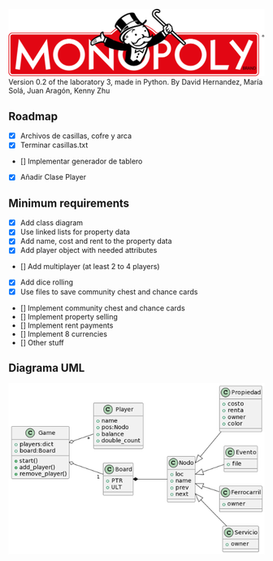 ![Logo](img//monopoly.png)
Version 0.2 of the laboratory 3, made in Python. By David Hernandez, María Solá, Juan Aragón, Kenny Zhu 

## Roadmap
- [x] Archivos de casillas, cofre y arca
- [X]  Terminar casillas.txt
- []  Implementar generador de tablero
- [X] Añadir Clase Player

## Minimum requirements
- [x] Add class diagram
- [x] Use linked lists for property data
- [x] Add name, cost and rent to the property data
- [X] Add player object with needed attributes
- [] Add multiplayer (at least 2 to 4 players)
- [X] Add dice rolling
- [x] Use files to save community chest and chance cards
- [] Implement community chest and chance cards
- [] Implement property selling
- [] Implement rent payments
- [] Implement 8 currencies
- [] Other stuff



## Diagrama UML
![UML](img//Class_Diagram.png)
